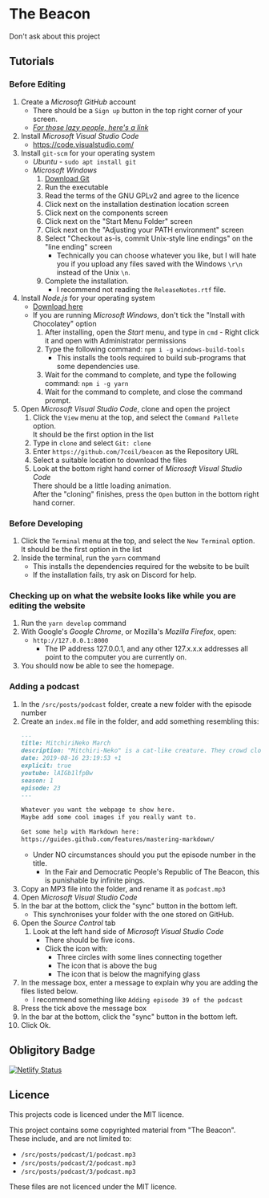 # The Beacon
Don't ask about this project

## Tutorials
### Before Editing
1. Create a _Microsoft GitHub_ account
    - There should be a `Sign up` button in the top right corner of your screen.
    - [_For those lazy people, here's a link_](https://github.com/join)
2. Install _Microsoft Visual Studio Code_
    - https://code.visualstudio.com/
3. Install `git-scm` for your operating system
    - _Ubuntu_ - `sudo apt install git`
    - _Microsoft Windows_
        1. [Download Git](https://git-scm.com/downloads)
        2. Run the executable
        3. Read the terms of the GNU GPLv2 and agree to the licence
        4. Click next on the installation destination location screen
        5. Click next on the components screen
        6. Click next on the "Start Menu Folder" screen
        7. Click next on the "Adjusting your PATH environment" screen
        8. Select "Checkout as-is, commit Unix-style line endings" on the "line ending" screen
            - Technically you can choose whatever you like, but I will hate you if you upload any files saved with the Windows `\r\n` instead of the Unix `\n`.
        9. Complete the installation.
            - I recommend not reading the `ReleaseNotes.rtf` file.
4. Install _Node.js_ for your operating system
    - [Download here](https://nodejs.org/)
    - If you are running _Microsoft Windows_, don't tick the "Install with Chocolatey" option
        1. After installing, open the _Start_ menu, and type in `cmd` - Right click it and open with Administrator permissions
        2. Type the following command: `npm i -g windows-build-tools`
            - This installs the tools required to build sub-programs that some dependencies use.
        3. Wait for the command to complete, and type the following command: `npm i -g yarn`
        4. Wait for the command to complete, and close the command prompt.
5. Open _Microsoft Visual Studio Code_, clone and open the project
    1. Click the `View` menu at the top, and select the `Command Pallete` option.  
    It should be the first option in the list
    2. Type in `clone` and select `Git: clone`
    3. Enter `https://github.com/7coil/beacon` as the Repository URL
    4. Select a suitable location to download the files
    5. Look at the bottom right hand corner of _Microsoft Visual Studio Code_  
    There should be a little loading animation.  
    After the "cloning" finishes, press the `Open` button in the bottom right hand corner.

### Before Developing
1. Click the `Terminal` menu at the top, and select the `New Terminal` option.  
It should be the first option in the list
2. Inside the terminal, run the `yarn` command
    - This installs the dependencies required for the website to be built
    - If the installation fails, try ask on Discord for help.

### Checking up on what the website looks like while you are editing the website
1. Run the `yarn develop` command
2. With Google's _Google Chrome_, or Mozilla's _Mozilla Firefox_, open:
    - `http://127.0.0.1:8000`
        - The IP address 127.0.0.1, and any other 127.x.x.x addresses all point to the computer you are currently on.
3. You should now be able to see the homepage.

### Adding a podcast
1. In the `/src/posts/podcast` folder, create a new folder with the episode number
2. Create an `index.md` file in the folder, and add something resembling this:
    ```markdown
    ---
    title: MitchiriNeko March
    description: "Mitchiri-Neko" is a cat-like creature. They crowd closely together always everywhere (=´ω｀=)
    date: 2019-08-16 23:19:53 +1
    explicit: true
    youtube: lAIGb1lfpBw
    season: 1
    episode: 23
    ---

    Whatever you want the webpage to show here.
    Maybe add some cool images if you really want to.

    Get some help with Markdown here:
    https://guides.github.com/features/mastering-markdown/
    ```
    - Under NO circumstances should you put the episode number in the title.
        - In the Fair and Democratic People's Republic of The Beacon, this is punishable by infinite pings.
3. Copy an MP3 file into the folder, and rename it as `podcast.mp3`
4. Open _Microsoft Visual Studio Code_
5. In the bar at the bottom, click the "sync" button in the bottom left.
    - This synchronises your folder with the one stored on GitHub.
6. Open the _Source Control_ tab
    1. Look at the left hand side of _Microsoft Visual Studio Code_
        - There should be five icons.
        - Click the icon with:
            - Three circles with some lines connecting together
            - The icon that is above the bug
            - The icon that is below the magnifying glass
7. In the message box, enter a message to explain why you are adding the files listed below.
    - I recommend something like `Adding episode 39 of the podcast`
8. Press the tick above the message box
9. In the bar at the bottom, click the "sync" button in the bottom left.
10. Click Ok.

## Obligitory Badge
[![Netlify Status](https://api.netlify.com/api/v1/badges/f30d476b-5146-4fb9-b205-bca5704d1ce5/deploy-status)](https://app.netlify.com/sites/thebeacon/deploys)

## Licence
This projects code is licenced under the MIT licence.

This project contains some copyrighted material from "The Beacon".  
These include, and are not limited to:
- `/src/posts/podcast/1/podcast.mp3`
- `/src/posts/podcast/2/podcast.mp3`
- `/src/posts/podcast/3/podcast.mp3`

These files are not licenced under the MIT licence.

